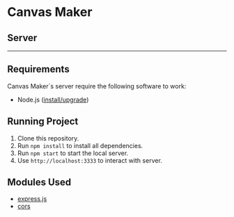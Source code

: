 # Canvas Maker 
## Server
-------------------------------


## Requirements

Canvas Maker`s server require the following software to work:

- Node.js ([install/upgrade](https://nodejs.org/en/download/))


## Running Project  

1. Clone this repository.
2. Run `npm install` to install all dependencies.
3. Run `npm start` to start the local server.
4. Use `http://localhost:3333` to interact with server.


## Modules Used

- [express.js](http://expressjs.com/)
- [cors](https://www.npmjs.com/package/cors)